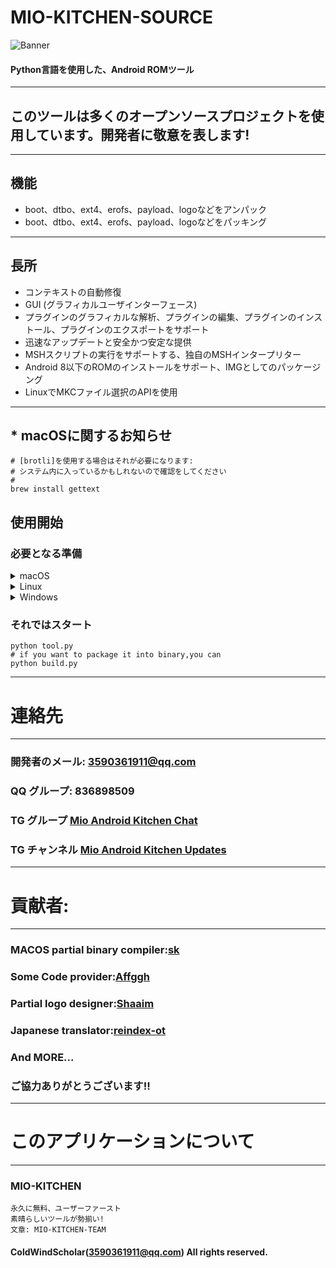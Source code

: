 # MIO-KITCHEN-SOURCE #
![Banner](https://github.com/ColdWindScholar/MIO-KITCHEN-SOURCE/blob/a9bcfdf613ad28e82f7899e3d420d76ecfea174c/splash.png)
#### Python言語を使用した、Android ROMツール
***
## このツールは多くのオープンソースプロジェクトを使用しています。開発者に敬意を表します!
***
## 機能
* boot、dtbo、ext4、erofs、payload、logoなどをアンパック
* boot、dtbo、ext4、erofs、payload、logoなどをパッキング
***
## 長所
* コンテキストの自動修復
* GUI (グラフィカルユーザインターフェース)
* プラグインのグラフィカルな解析、プラグインの編集、プラグインのインストール、プラグインのエクスポートをサポート
* 迅速なアップデートと安全かつ安定な提供
* MSHスクリプトの実行をサポートする、独自のMSHインタープリター
* Android 8以下のROMのインストールをサポート、IMGとしてのパッケージング
* LinuxでMKCファイル選択のAPIを使用
***
## * macOSに関するお知らせ
``` shell
# [brotli]を使用する場合はそれが必要になります:
# システム内に入っているかもしれないので確認をしてください
# 
brew install gettext
```
## 使用開始
### 必要となる準備
<details><summary>macOS</summary>

```` shell
brew install python-tk python3  tcl-tk
python3 -m pip install -U --force-reinstall pip
pip install -r requirements.txt
````

</details>

<details><summary>Linux</summary>

```` shell
python3 -m pip install -U --force-reinstall pip
pip install -r requirements.txt
sudo apt update -y && sudo apt install python3-tk -y
````

</details>

<details><summary>Windows</summary>

```` shell
python -m pip install -U --force-reinstall pip
pip install -r requirements.txt
````

</details>

### それではスタート
```` shell
python tool.py
# if you want to package it into binary,you can
python build.py
````
***
# 連絡先
***
### 開発者のメール: 3590361911@qq.com
### QQ グループ: 836898509
### TG グループ [Mio Android Kitchen Chat](https://t.me/mio_android_kitchen_group)
### TG チャンネル [Mio Android Kitchen Updates](https://t.me/mio_android_kitchen)
***
# 貢献者:
***
### MACOS partial binary compiler:[sk](https://github.com/sekaiacg)
### Some Code provider:[Affggh](https://github.com/affggh)
### Partial logo designer:[Shaaim](https://github.com/786-shaaim)
### Japanese translator:[reindex-ot](https://github.com/reindex-ot)
### And MORE...
### ご協力ありがとうございます!!
***
# このアプリケーションについて
***
### MIO-KITCHEN
```
永久に無料、ユーザーファースト
素晴らしいツールが勢揃い!
文章: MIO-KITCHEN-TEAM
```
#### ColdWindScholar(3590361911@qq.com) All rights reserved. ####
